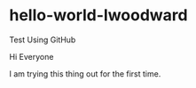 # hello-world-lwoodward
Test Using GitHub

Hi Everyone

I am trying this thing out for the first time. 
